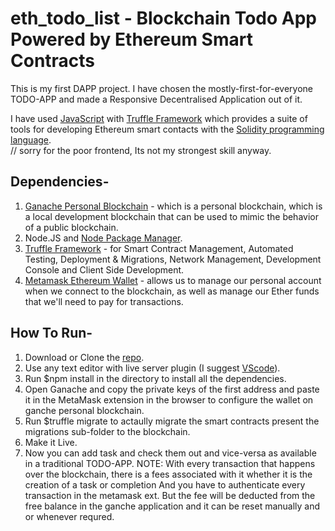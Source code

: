 # eth_todo_list - Blockchain Todo App Powered by Ethereum Smart Contracts

This is my first DAPP project.
I have chosen the mostly-first-for-everyone TODO-APP and 
made a Responsive Decentralised Application out of it.

I have used [JavaScript](https://www.javascript.com/) with [Truffle Framework](http://truffleframework.com/) which provides a suite of tools for developing Ethereum smart contacts with the [Solidity programming language](https://soliditylang.org/).
<br>// sorry for the poor frontend, Its not my strongest skill anyway.

## Dependencies-
   1. [Ganache Personal Blockchain](http://truffleframework.com/ganache) - which is a personal blockchain, which is a local development blockchain that can be used to mimic the behavior of a public blockchain.
   2. Node.JS and [Node Package Manager](https://nodejs.org/en/).
   3. [Truffle Framework](http://truffleframework.com/) - for Smart Contract Management, Automated Testing, Deployment & Migrations, Network Management, Development Console and Client Side Development. 
   4. [Metamask Ethereum Wallet](https://chrome.google.com/webstore/detail/metamask/nkbihfbeogaeaoehlefnkodbefgpgknn?hl=en) - allows us to manage our personal account when we connect to the blockchain, as well as manage our Ether funds that we'll need to pay for transactions.
    
## How To Run-
   1. Download or Clone the [repo](https://github.com/mohitpalsingh/eth_todo_list/).
   2. Use any text editor with live server plugin (I suggest [VScode](https://code.visualstudio.com/download)).
   3. Run $npm install in the directory to install all the dependencies. 
   4. Open Ganache and copy the private keys of the first address and paste it in the MetaMask extension in the browser to configure the wallet on ganche personal blockchain.
   5. Run $truffle migrate to actaully migrate the smart contracts present the migrations sub-folder to the blockchain.
   6. Make it Live.
   7. Now you can add task and check them out and vice-versa as available in a traditional TODO-APP.
      NOTE: With every transaction that happens over the blockchain, there is a fees associated with it whether it is the creation of a task or completion And you have to authenticate every transaction in the metamask ext. But the fee will be deducted from the free balance in the ganche application and it can be reset manually and or whenever requred.
